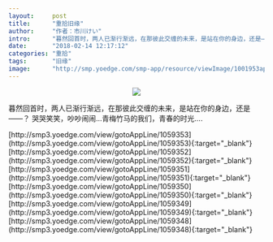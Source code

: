 ```yaml
---
layout:     post
title:      "重拾旧缘"
author:     "作者：市川けい"
intro:      "暮然回首时，两人已渐行渐远，在那彼此交缠的未来，是站在你的身边，还是——？ 哭哭笑笑，吵吵闹闹...青梅竹马的我们，青春的时光...."
date:       "2018-02-14 12:17:12"
categories: "重拾"
tags:       "旧缘"
image:      "http://smp.yoedge.com/smp-app/resource/viewImage/1001953appline.png"
---
```

<div style="text-align: center">
<p><img src="http://smp.yoedge.com/smp-app/resource/viewImage/1001953appline.png"/></p>
</div>
<p class="post-meta">
<span>暮然回首时，两人已渐行渐远，在那彼此交缠的未来，是站在你的身边，还是——？ 哭哭笑笑，吵吵闹闹...青梅竹马的我们，青春的时光....</span>
</p>
[http://smp3.yoedge.com/view/gotoAppLine/1059353](http://smp3.yoedge.com/view/gotoAppLine/1059353){:target="_blank"}
[http://smp3.yoedge.com/view/gotoAppLine/1059352](http://smp3.yoedge.com/view/gotoAppLine/1059352){:target="_blank"}
[http://smp3.yoedge.com/view/gotoAppLine/1059351](http://smp3.yoedge.com/view/gotoAppLine/1059351){:target="_blank"}
[http://smp3.yoedge.com/view/gotoAppLine/1059350](http://smp3.yoedge.com/view/gotoAppLine/1059350){:target="_blank"}
[http://smp3.yoedge.com/view/gotoAppLine/1059349](http://smp3.yoedge.com/view/gotoAppLine/1059349){:target="_blank"}
[http://smp3.yoedge.com/view/gotoAppLine/1059348](http://smp3.yoedge.com/view/gotoAppLine/1059348){:target="_blank"}


